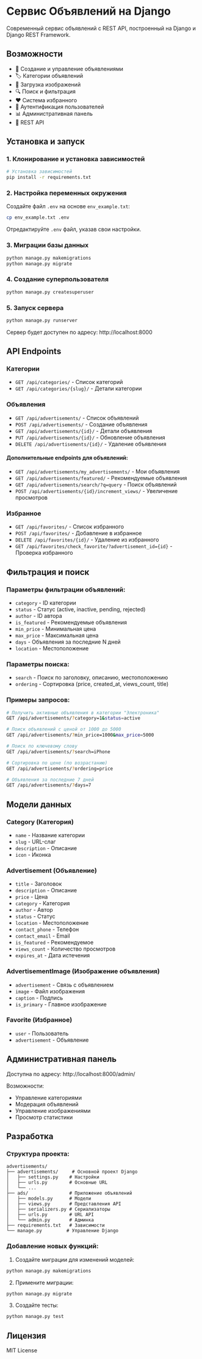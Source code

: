 # Сервис Объявлений на Django

Современный сервис объявлений с REST API, построенный на Django и Django REST Framework.

## Возможности

- 📝 Создание и управление объявлениями
- 🏷️ Категории объявлений
- 📸 Загрузка изображений
- 🔍 Поиск и фильтрация
- ❤️ Система избранного
- 👤 Аутентификация пользователей
- 📊 Административная панель
- 🔄 REST API

## Установка и запуск

### 1. Клонирование и установка зависимостей

```bash
# Установка зависимостей
pip install -r requirements.txt
```

### 2. Настройка переменных окружения

Создайте файл `.env` на основе `env_example.txt`:

```bash
cp env_example.txt .env
```

Отредактируйте `.env` файл, указав свои настройки.

### 3. Миграции базы данных

```bash
python manage.py makemigrations
python manage.py migrate
```

### 4. Создание суперпользователя

```bash
python manage.py createsuperuser
```

### 5. Запуск сервера

```bash
python manage.py runserver
```

Сервер будет доступен по адресу: http://localhost:8000

## API Endpoints

### Категории
- `GET /api/categories/` - Список категорий
- `GET /api/categories/{slug}/` - Детали категории

### Объявления
- `GET /api/advertisements/` - Список объявлений
- `POST /api/advertisements/` - Создание объявления
- `GET /api/advertisements/{id}/` - Детали объявления
- `PUT /api/advertisements/{id}/` - Обновление объявления
- `DELETE /api/advertisements/{id}/` - Удаление объявления

#### Дополнительные endpoints для объявлений:
- `GET /api/advertisements/my_advertisements/` - Мои объявления
- `GET /api/advertisements/featured/` - Рекомендуемые объявления
- `GET /api/advertisements/search/?q=query` - Поиск объявлений
- `POST /api/advertisements/{id}/increment_views/` - Увеличение просмотров

### Избранное
- `GET /api/favorites/` - Список избранного
- `POST /api/favorites/` - Добавление в избранное
- `DELETE /api/favorites/{id}/` - Удаление из избранного
- `GET /api/favorites/check_favorite/?advertisement_id={id}` - Проверка избранного

## Фильтрация и поиск

### Параметры фильтрации объявлений:
- `category` - ID категории
- `status` - Статус (active, inactive, pending, rejected)
- `author` - ID автора
- `is_featured` - Рекомендуемые объявления
- `min_price` - Минимальная цена
- `max_price` - Максимальная цена
- `days` - Объявления за последние N дней
- `location` - Местоположение

### Параметры поиска:
- `search` - Поиск по заголовку, описанию, местоположению
- `ordering` - Сортировка (price, created_at, views_count, title)

### Примеры запросов:

```bash
# Получить активные объявления в категории "Электроника"
GET /api/advertisements/?category=1&status=active

# Поиск объявлений с ценой от 1000 до 5000
GET /api/advertisements/?min_price=1000&max_price=5000

# Поиск по ключевому слову
GET /api/advertisements/?search=iPhone

# Сортировка по цене (по возрастанию)
GET /api/advertisements/?ordering=price

# Объявления за последние 7 дней
GET /api/advertisements/?days=7
```

## Модели данных

### Category (Категория)
- `name` - Название категории
- `slug` - URL-слаг
- `description` - Описание
- `icon` - Иконка

### Advertisement (Объявление)
- `title` - Заголовок
- `description` - Описание
- `price` - Цена
- `category` - Категория
- `author` - Автор
- `status` - Статус
- `location` - Местоположение
- `contact_phone` - Телефон
- `contact_email` - Email
- `is_featured` - Рекомендуемое
- `views_count` - Количество просмотров
- `expires_at` - Дата истечения

### AdvertisementImage (Изображение объявления)
- `advertisement` - Связь с объявлением
- `image` - Файл изображения
- `caption` - Подпись
- `is_primary` - Главное изображение

### Favorite (Избранное)
- `user` - Пользователь
- `advertisement` - Объявление

## Административная панель

Доступна по адресу: http://localhost:8000/admin/

Возможности:
- Управление категориями
- Модерация объявлений
- Управление изображениями
- Просмотр статистики

## Разработка

### Структура проекта:
```
advertisements/
├── advertisements/     # Основной проект Django
│   ├── settings.py    # Настройки
│   ├── urls.py        # Основные URL
│   └── ...
├── ads/               # Приложение объявлений
│   ├── models.py      # Модели
│   ├── views.py       # Представления API
│   ├── serializers.py # Сериализаторы
│   ├── urls.py        # URL API
│   └── admin.py       # Админка
├── requirements.txt   # Зависимости
└── manage.py         # Управление Django
```

### Добавление новых функций:

1. Создайте миграции для изменений моделей:
```bash
python manage.py makemigrations
```

2. Примените миграции:
```bash
python manage.py migrate
```

3. Создайте тесты:
```bash
python manage.py test
```

## Лицензия

MIT License
